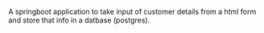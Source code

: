 A springboot application to take input of customer details from a html form and store that info in a datbase (postgres).
